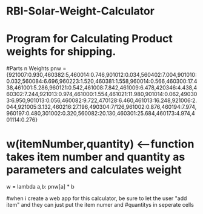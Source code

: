 # RBI-Solar-Weight-Calculator
# Program for Calculating Product weights for shipping.

#Parts n Weights
pnw = {921007:0.930,460382:5,460014:0.746,901012:0.034,560402:7.004,901010:0.032,560084:6.696,960223:1.520,460381:1.558,960014:0.566,460300:17.438,461001:5.286,960121:0.542,461008:7.842,461009:6.478,420346:4.438,460302:7.244,921013:0.974,461000:1.554,461021:11.980,901014:0.062,490303:6.950,901013:0.056,460082:9.722,470128:6.460,461013:16.248,921006:2.044,921005:3.132,460216:27.196,490304:7/126,961002:0.876,460194:7.974,960197:0.480,301002:0.320,560082:20.130,460301:25.684,460173:4.974,401114:0.276}

# w(itemNumber,quantity) <--function takes item number and quantity as parameters and calculates weight
w = lambda a,b: pnw[a] * b


#when i create a web app for this calculator, be sure to let the user "add item" and they can just put the item numer and
#quantitys in seperate cells
